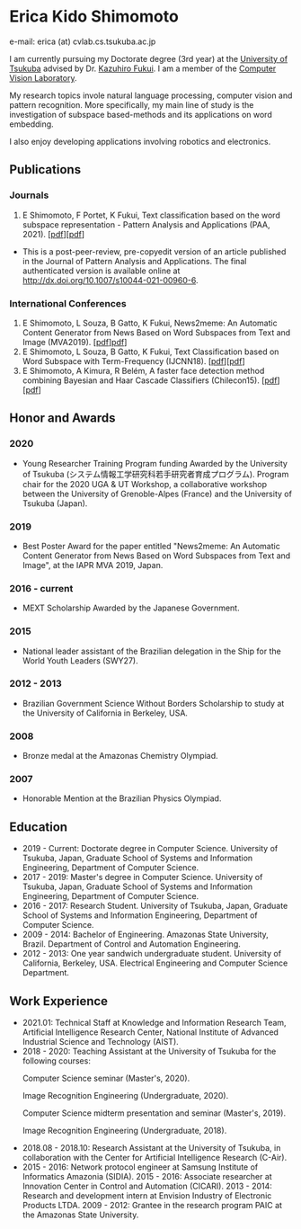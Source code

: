 # Erica Kido Shimomoto

e-mail: erica (at) cvlab.cs.tsukuba.ac.jp

I am currently pursuing my Doctorate degree (3rd year) at the [University of Tsukuba](https://www.tsukuba.ac.jp/en/) advised by Dr. [Kazuhiro Fukui](http://www.cvlab.cs.tsukuba.ac.jp/~kfukui/english/indexE.html). I am a member of the [Computer Vision Laboratory](https://home.cvlab.cs.tsukuba.ac.jp). 

My research topics invole natural language processing, computer vision and pattern recognition. More specifically, my main line of study is the investigation of subspace based-methods and its applications on word embedding.

I also enjoy developing applications involving robotics and electronics.

## Publications

### Journals
1. E Shimomoto, F Portet, K Fukui, Text classification based on the word subspace representation - Pattern Analysis and Applications (PAA, 2021). [[pdf](https://www.researchgate.net/publication/350020381_Text_classification_based_on_the_word_subspace_representation)][[pdf](https://drive.google.com/file/d/1oB5qLfs1TbhQrNRM7q-KdEmtPvXVdgrZ/view)]
* This is a post-peer-review, pre-copyedit version of an article published in the Journal of Pattern Analysis and Applications. The final authenticated version is available online at http://dx.doi.org/10.1007/s10044-021-00960-6.

### International Conferences
1. E Shimomoto, L Souza, B Gatto, K Fukui, News2meme: An Automatic Content Generator from News Based on Word Subspaces from Text and Image (MVA2019). [[pdf](https://www.researchgate.net/publication/333105226_News2meme_An_Automatic_Content_Generator_from_News_Based_on_Word_Subspaces_from_Text_and_Image)][pdf](http://www.mva-org.jp/Proceedings/2019/papers/05-14.pdf)]
2. E Shimomoto, L Souza, B Gatto, K Fukui, Text Classification based on Word Subspace with Term-Frequency (IJCNN18). [[pdf](https://arxiv.org/abs/1806.03125)][[pdf](https://ieeexplore.ieee.org/abstract/document/8489458)]
3. E Shimomoto, A Kimura, R Belém, A faster face detection method combining Bayesian and Haar Cascade Classifiers (Chilecon15). [[pdf](https://ieeexplore.ieee.org/document/7400344)][[pdf](https://www.researchgate.net/publication/304408380_A_faster_face_detection_method_combining_Bayesian_and_Haar_Cascade_Classifiers)]

## Honor and Awards
### 2020
- Young Researcher Training Program funding Awarded by the University of Tsukuba (システム情報工学研究科若手研究者育成プログラム).
Program chair for the 2020 UGA & UT Workshop, a collaborative workshop between the University of Grenoble-Alpes (France) and the University of Tsukuba (Japan).
### 2019
- Best Poster Award for the paper entitled "News2meme: An Automatic Content Generator from News Based on Word Subspaces from Text and Image", at the IAPR MVA 2019, Japan.
### 2016 - current
- MEXT Scholarship Awarded by the Japanese Government. 
### 2015
- National leader assistant of the Brazilian delegation in the Ship for the World Youth Leaders (SWY27).
### 2012 - 2013
- Brazilian Government Science Without Borders Scholarship to study at the University of California in Berkeley, USA. 
### 2008
- Bronze medal at the Amazonas Chemistry Olympiad.
### 2007
- Honorable Mention at the Brazilian Physics Olympiad.

## Education
- 2019 - Current: Doctorate degree in Computer Science. University of Tsukuba, Japan, Graduate School of Systems and Information Engineering, Department of Computer Science. 
- 2017 - 2019: Master's degree in Computer Science. University of Tsukuba, Japan, Graduate School of Systems and Information Engineering, Department of Computer Science. 
- 2016 - 2017: Research Student. University of Tsukuba, Japan, Graduate School of Systems and Information Engineering, Department of Computer Science. 
- 2009 - 2014:  Bachelor of Engineering. Amazonas State University, Brazil. Department of Control and Automation Engineering.
- 2012 - 2013: One year sandwich undergraduate student. University of California, Berkeley, USA. Electrical Engineering and Computer Science Department.

## Work Experience
- 2021.01: Technical Staff at Knowledge and Information Research Team, Artificial Intelligence Research Center, National Institute of Advanced Industrial Science and Technology (AIST).
- 2018 - 2020: Teaching Assistant at the University of Tsukuba for the following courses:

&nbsp;&nbsp;&nbsp;&nbsp;&nbsp; Computer Science seminar (Master's, 2020).

&nbsp;&nbsp;&nbsp;&nbsp;&nbsp; Image Recognition Engineering (Undergraduate, 2020).

&nbsp;&nbsp;&nbsp;&nbsp;&nbsp; Computer Science midterm presentation and seminar (Master's, 2019).
 
&nbsp;&nbsp;&nbsp;&nbsp;&nbsp; Image Recognition Engineering (Undergraduate, 2018).
- 2018.08 - 2018.10:  Research Assistant at the University of Tsukuba, in collaboration with the Center for Artificial Intelligence Research (C-Air).
- 2015 - 2016: Network protocol engineer at Samsung Institute of Informatics Amazonia (SIDIA).
2015 - 2016: Associate researcher at Innovation Center in Control and Automation (CICARI).
2013 - 2014: Research and development intern at Envision Industry of Electronic Products LTDA.
2009 - 2012:  Grantee in the research program PAIC at the Amazonas State University.
